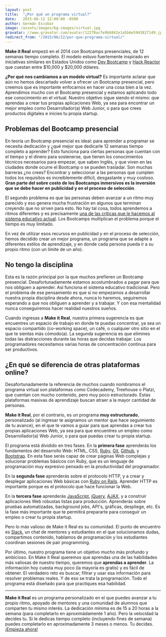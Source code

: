 ```yaml
---
layout: post
title:  "¿Por qué un programa virtual?"
date:   2015-06-12 12:00:00 -0500
author: Germán Escobar
image: /assets/images/bg-images/virtual.jpg
gravatar: //www.gravatar.com/avatar/12270acfe9b6842e1a5b6e594382f149.jpg?s=80
redirect_from: "/2015/06/12/por-que-programa-virtual/"
---
```


**Make it Real** empezó en el 2014 con Bootcamps presenciales, de 12 semanas tiempo completo. El modelo estuvo fuertemente inspirado en iniciativas similares en Estados Unidos como [Dev Bootcamp](http://devbootcamp.com/) y [Hack Reactor](http://www.hackreactor.com/) que cuestan entre $10,000 y $20,000 dólares.<!-- more -->

**¿Por qué nos cambiamos a un modelo virtual?** Es importante aclarar que aún no hemos descartado volver a ofrecer un Bootcamp presencial, pero creemos que es importante enfocarnos en hacer una cosa bien a la vez. Aprendimos mucho con el Bootcamp presencial y estamos aplicando todo ese conocimiento en el virtual. Nuestro objetivo sigue siendo el mismo: que aprendas a crear tus propias aplicaciones Web, ya sea para encontrar un mejor empleo como Desarrollador(a) Web Junior, o para que crees productos digitales e inicies tu propia startup.

## Problemas del Bootcamp presencial

En teoría un Bootcamp presencial es ideal: para aprender a programar se necesita dedicación y ¿qué mejor que dedicarle 12 semanas tiempo completo a aprender? Esto funciona para ciertas personas que cuentan con el tiempo y el dinero para sostenerse, que tienen los conocimientos técnicos necesarios para empezar, que saben Inglés, y que viven en las ciudades donde ocurre el Bootcamp o se pueden trasladar. Son muchas barreras ¿no crees? Encontrar y seleccionar a las personas que cumplen todos los requisitos es increíblemente difícil, desgastante y muy costoso. **Gran parte del sobre costo de los Bootcamps inmersivos es la inversión que se debe hacer en publicidad y en el proceso de selección**.

El segundo problema es que las personas deben avanzar a un ritmo muy parecido y eso genera mucha frustración en algunos que terminan creyendo que no sirven para esto. No hay tal cosa, todos aprendemos a ritmos diferentes y es precisamente [una de las criticas que le hacemos al sistema educativo actual](http://germanescobar.net/2014/06/02/la-nueva-educacion). Los Bootcamps multiplican el problema porque el tiempo es muy limitado.

En vez de utilizar esos recursos en publicidad y en el proceso de selección, hemos decidido crear un mejor programa, un programa que se adapte a diferentes estilos de aprendizaje, y en donde cada persona pueda ir a su propio ritmo (con un límite de un año).

## No tengo la disciplina

Esta es la razón principal por la que muchos prefieren un Bootcamp presencial. Desafortunadamente estamos acostumbrados a pagar para que nos obliguen a aprender. Así funciona  el sistema educativo tradicional. Pero el problema de ese pensamiento es que si no empezamos a desarrollar nuestra propia disciplina desde ahora, nunca lo haremos, seguiremos esperando a que nos obliguen a aprender y a trabajar. Y con esa mentalidad nunca conseguiremos hacer realidad nuestros sueños.

Cuando ingresas a **Make it Real**, nuestra primera sugerencia es que encuentres un espacio de trabajo en donde te puedas concentrar, ya sea un espacio compartido (co-working space), un café, o cualquier otro sitio en el que te sientas más cómodo(a). La segunda sugerencia es que elimines todas las distracciones durante las horas que decidas trabajar. Los programadores necesitamos varias horas de concentración continua para ser productivos.


## ¿En qué se diferencia de otras plataformas online?

Desafortunadamente la referencia de muchos cuando nombramos el programa virtual son plataformas como Codecademy, Treehouse o Platzi, que cuentan con mucho contenido, pero muy poco estructurado. Estas plataformas masivas de aprendizaje buscan atraer a la mayor cantidad de personas.

**Make it Real**, por el contrario, es un programa **muy estructurado**, personalizado (al ingresar te asignamos un mentor que hace seguimiento de tu avance), en el que te vamos a guiar para que aprendas a crear tus propias aplicaciones Web, ya sea para que encuentres un empleo como Desarrollador(a) Web Junior, o para que puedas crear tu propia startup.

El programa está dividido en tres fases. En la **primera fase** aprenderás los fundamentos del desarrollo Web: HTML, CSS, [Ruby](https://www.ruby-lang.org/en/), [Git](http://git-scm.com/), [Github](https://github.com/), y [Bootstrap](http://getbootstrap.com/). En esta fase serás capaz de crear páginas Web complejas y solucionar problemas básicos con Ruby, que es un lenguaje de programación muy expresivo pensado en la productividad del programador.

En la **segunda fase** aprenderás sobre el protocolo HTTP, y a crear y desplegar aplicaciones Web básicas con [Ruby on Rails](http://rubyonrails.org/). Aprender HTTP es importante porque es el protocolo que hace funcionar la Web.

En la **tercera fase** aprenderás [JavaScript](https://es.wikipedia.org/wiki/JavaScript), [jQuery](https://jquery.com/), [AJAX](https://es.wikipedia.org/wiki/AJAX), y a construir aplicaciones Web robustas listas para producción. Aprenderás sobre pruebas automatizadas, background jobs, API's, gráficas, despliege, etc. Es la fase más importante que te permitirá prepararte para conseguir un empleo o crear tu propia startup.

Pero lo más valioso de Make it Real es su comunidad. El punto de encuentro es [Slack](https://slack.com/), un chat de mentores y estudiantes en el que solucionamos dudas, compartimos contenido, hablamos de programación y los estudiantes coordinan sesiones de pair programming.

Por último, nuestro programa tiene un objetivo mucho más profundo y ambicioso. En Make it Real queremos que aprendas una de las habilidades más valiosas de nuestro tiempo, queremos que **aprendas a aprender**. La información hoy cuesta muy poco (la mayoría es gratis) y es fácil de obtener. El verdadero reto es buscar, filtrar y usar esa información para resolver problemas reales. Y de eso se trata la programación. Todo el programa está diseñado para que practiques esa habilidad.

***

**Make it Real** es un programa personalizado en el que puedes avanzar a tu propio ritmo, apoyado de mentores y una comunidad de alumnos que comparten tu mismo interés. La dedicación mínima es de 15 a 20 horas a la semana (para completarlo en aproximádamente 1 año). Pero la velocidad la decides tu. Si le dedicas tiempo completo (incluyendo fines de semana) puedes completarlo en aproximadamente 3 meses o menos. Tu decides. <a href="http://makeitreal.camp/">¡Empieza ahora!</a>
